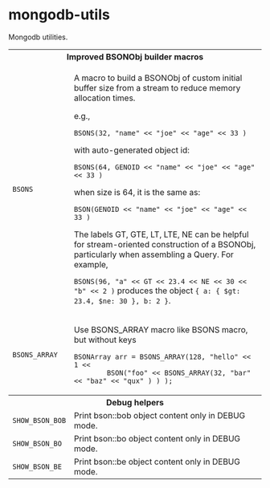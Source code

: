 mongodb-utils
=============

Mongodb utilities.

<table>
  <tr><th colspan="2" style="text-align:center;">Improved BSONObj builder macros</th></tr>
  <tr>
    <td><code>BSONS</code></td>
    <td><p>A macro to build a BSONObj of custom initial buffer size from a stream to reduce memory allocation times.</p>
<p>e.g.,</p><p><code>BSONS(32, "name" &lt;&lt; "joe" &lt;&lt; "age" &lt;&lt; 33 )</code></p>
    <p>with auto-generated object id:</p>
       <p><code>BSONS(64, GENOID &lt;&lt; "name" &lt;&lt; "joe" &lt;&lt; "age" &lt;&lt; 33 )</code></p>
    <p>when size is 64, it is the same as:</p>
       <p><code>BSON(GENOID &lt;&lt; "name" &lt;&lt; "joe" &lt;&lt; "age" &lt;&lt; 33 )</code></p>
    <p>The labels GT, GTE, LT, LTE, NE can be helpful for stream-oriented construction
    of a BSONObj, particularly when assembling a Query.  For example,</p>
    <p><code>BSONS(96, "a" &lt;&lt; GT &lt;&lt; 23.4 &lt;&lt; NE &lt;&lt; 30 &lt;&lt; "b" &lt;&lt; 2 )</code> produces the object
    <code>{ a: { $gt: 23.4, $ne: 30 }, b: 2 }</code>.</p>
</td>
  </tr>
  <tr>
    <td><code>BSONS_ARRAY</code></td>
    <td><p>Use BSONS_ARRAY macro like BSONS macro, but without keys</p>
    <p><code>BSONArray arr = BSONS_ARRAY(128, "hello" &lt;&lt; 1 &lt;&lt;
        BSON("foo" &lt;&lt; BSONS_ARRAY(32, "bar" &lt;&lt; "baz" &lt;&lt; "qux" ) ) );</code></p>

  </td>
  </tr>
  <tr><th colspan="2" style="text-align:center;">Debug helpers</th></tr>
  <tr>
    <td><code>SHOW_BSON_BOB</code></td>
    <td>Print bson::bob object content only in DEBUG mode.</td>
  </tr>
  <tr>
    <td><code>SHOW_BSON_BO</code></td>
    <td>Print bson::bo object content only in DEBUG mode.</td>
  </tr>
  <tr>
    <td><code>SHOW_BSON_BE</code></td>
    <td>Print bson::be object content only in DEBUG mode.</td>
  </tr>
</table>

